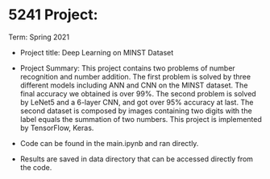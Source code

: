 # 5241 Project: 

Term: Spring 2021

+ Project title: Deep Learning on MINST Dataset

+ Project Summary: This project contains two problems of number recognition and number addition. The first problem is solved by three different models including ANN and CNN on the MINST dataset. The final accuracy we obtained is over 99%. The second problem is solved by LeNet5 and a 6-layer CNN, and got over 95% accuracy at last. The second dataset is composed by images containing two digits with the label equals the summation of two numbers. This project is implemented by TensorFlow, Keras. 

+ Code can be found in the main.ipynb and ran directly.

+ Results are saved in data directory that can be accessed directly from the code.
